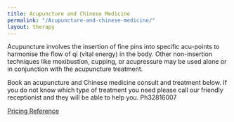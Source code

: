 ```yaml
---
title: Acupuncture and Chinese Medicine
permalink: "/Acupuncture-and-chinese-medicine/"
layout: therapy
---
```


Acupuncture involves the insertion of fine pins into specific acu-points to harmonise the flow of qi (vital energy) in the body. Other non-insertion techniques like moxibustion, cupping, or acupressure may be used alone or in conjunction with the acupuncture treatment. 

Book an acupuncture and Chinese medicine consult and treatment below.  If you do not know which type of treatment you need please call our friendly receptionist and they will be able to help you. Ph32816007

<a href="/pricing-reference/">Pricing Reference</a>

<div class='container bg-light my-4 p-4'>
  <healcode-widget data-type="appointments" data-widget-partner="object" data-widget-id="1f3639448a4" data-widget-version="0"></healcode-widget>
</div>
